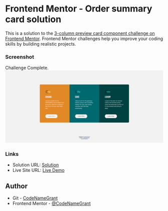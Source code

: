 # Frontend Mentor - Order summary card solution

This is a solution to the [3-column preview card component challenge on Frontend Mentor](https://www.frontendmentor.io/challenges/3column-preview-card-component-pH92eAR2-). Frontend Mentor challenges help you improve your coding skills by building realistic projects.

### Screenshot

Challenge Complete.
![](./screenshot.png)

### Links

- Solution URL: [Solution](https://www.frontendmentor.io/solutions/ordersummary-component-tzhgpErV4)
- Live Site URL: [Live Demo](https://codenamegrant.github.io/frontend-mentor/newbie/3-column-preview-card-component/)

## Author

- Git - [CodeNameGrant](https://github.com/CodeNameGrant)
- Frontend Mentor - [@CodeNameGrant](https://www.frontendmentor.io/profile/CodeNameGrant)
